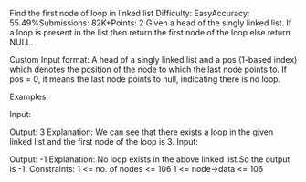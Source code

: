 Find the first node of loop in linked list
Difficulty: EasyAccuracy: 55.49%Submissions: 82K+Points: 2
Given a head of the singly linked list. If a loop is present in the list then return the first node of the loop else return NULL.

Custom Input format:
A head of a singly linked list and a pos (1-based index) which denotes the position of the node to which the last node points to. If pos = 0, it means the last node points to null, indicating there is no loop.

Examples:

Input:
 
Output: 3
Explanation: We can see that there exists a loop in the given linked list and the first node of the loop is 3.
Input:
 
Output: -1
Explanation: No loop exists in the above linked list.So the output is -1.
Constraints:
1 <= no. of nodes <= 106
1 <= node->data <= 106 

